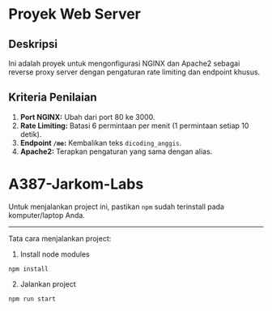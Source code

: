 # Proyek Web Server

## Deskripsi
Ini adalah proyek untuk mengonfigurasi NGINX dan Apache2 sebagai reverse proxy server dengan pengaturan rate limiting dan endpoint khusus.

## Kriteria Penilaian
1. **Port NGINX:** Ubah dari port 80 ke 3000.
2. **Rate Limiting:** Batasi 6 permintaan per menit (1 permintaan setiap 10 detik).
3. **Endpoint `/me`:** Kembalikan teks `dicoding_anggis`.
4. **Apache2:** Terapkan pengaturan yang sama dengan alias.

# A387-Jarkom-Labs

Untuk menjalankan project ini, pastikan `npm` sudah terinstall pada komputer/laptop Anda.

---

Tata cara menjalankan project:

1. Install node modules

```
npm install
```

2. Jalankan project

```
npm run start
```
